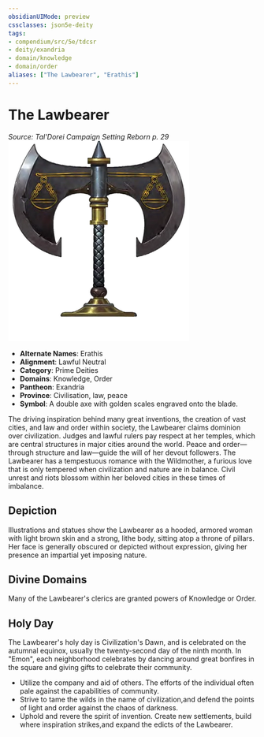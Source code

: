 ```yaml
---
obsidianUIMode: preview
cssclasses: json5e-deity
tags:
- compendium/src/5e/tdcsr
- deity/exandria
- domain/knowledge
- domain/order
aliases: ["The Lawbearer", "Erathis"]
---
```

# The Lawbearer
*Source: Tal'Dorei Campaign Setting Reborn p. 29* 
![A double axe with golden s...](https://raw.githubusercontent.com/5etools-mirror-3/5etools-img/main/deities/TDCSR/Lawbearer.webp#symbol "A double axe with golden scales engraved onto the blade.")

- **Alternate Names**: Erathis
- **Alignment**: Lawful Neutral
- **Category**: Prime Deities
- **Domains**: Knowledge, Order
- **Pantheon**: Exandria
- **Province**: Civilisation, law, peace
- **Symbol**: A double axe with golden scales engraved onto the blade.

The driving inspiration behind many great inventions, the creation of vast cities, and law and order within society, the Lawbearer claims dominion over civilization. Judges and lawful rulers pay respect at her temples, which are central structures in major cities around the world. Peace and order—through structure and law—guide the will of her devout followers. The Lawbearer has a tempestuous romance with the Wildmother, a furious love that is only tempered when civilization and nature are in balance. Civil unrest and riots blossom within her beloved cities in these times of imbalance.

## Depiction

Illustrations and statues show the Lawbearer as a hooded, armored woman with light brown skin and a strong, lithe body, sitting atop a throne of pillars. Her face is generally obscured or depicted without expression, giving her presence an impartial yet imposing nature.

## Divine Domains

Many of the Lawbearer's clerics are granted powers of Knowledge or Order.

## Holy Day

The Lawbearer's holy day is Civilization's Dawn, and is celebrated on the autumnal equinox, usually the twenty-second day of the ninth month. In "Emon", each neighborhood celebrates by dancing around great bonfires in the square and giving gifts to celebrate their community.

- Utilize the company and aid of others. The efforts of the individual often pale against the capabilities of community.  
- Strive to tame the wilds in the name of civilization,and defend the points of light and order against the chaos of darkness.  
- Uphold and revere the spirit of invention. Create new settlements, build where inspiration strikes,and expand the edicts of the Lawbearer.